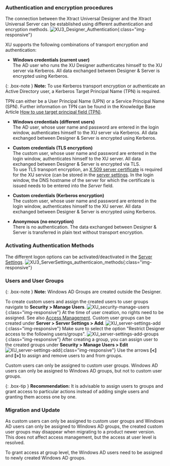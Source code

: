 ### Authentication and encryption procedures
The connection between the Xtract Universal Designer and the Xtract Universal Server can be established using different authentication and encryption methods. 
![XU3_Designer_Authentication](/img/content/xu/authentication_xu.png){:class="img-responsive"}

XU supports the following combinations of transport encryption and authentication:

- **Windows credentials (current user)**<br>
The AD user who runs the XU Designer authenticates himself to the XU server via Kerberos. All data exchanged between Designer & Server is encrypted using Kerberos.


{: .box-note }
**Note:** To use Kerberos transport encryption or authenticate an Active Directory user, a Kerberos Target Principal Name (TPN) is required. 

TPN can either be a User Principal Name (UPN) or a Service Principal Name (SPN). 
Further information on TPN can be found in the Knowledge Base Article [How to use target principal field (TPN)](https://kb.theobald-software.com/xtract-universal/target-principal-TPN).


- **Windows credentials (different users)**<br> 
The AD user, whose user name and password are entered in the login window, authenticates himself to the XU server via Kerberos. All data exchanged between Designer & Server is encrypted using Kerberos.

- **Custom credentials (TLS encryption)**<br>
The custom user, whose user name and password are entered in the login window, authenticates himself to the XU server. All data exchanged between Designer & Server is encrypted via TLS.<br>
To use TLS transport encryption, an [X.509 server certificate](./install-x.509-Certificate) is required for the XU service (can be stored in the [server settings](../server/server-settings).
In the login window, the DNS hostname of the server for which the certificate is issued needs to be entered into the *Server* field.

- **Custom credentials (Kerberos encryption)**<br>
The custom user, whose user name and password are entered in the login window, authenticates himself to the XU server. All data exchanged between Designer & Server is encrypted using Kerberos.

- **Anonymous (no encryption)**<br>
There is no authentication. The data exchanged between Designer & Server is transferred in plain text without transport encryption.

### Activating Authentication Methods 
The different logon options can be activated/deactivated in the [Server Settings](../server/server-settings).
![XU3_ServerSettings_authenticaion_methods](/img/content/xu/authentisierung_xu.png){:class="img-responsive"}



### Users and User Groups

{: .box-note }
**Note:** Windows AD Groups are created outside the Designer.

To create custom users and assign the created users to user groups navigate to **Security > Manage Users**.
![XU_security-manage-users](/img/content/security-manage-users.png){:class="img-responsive"}
At the time of user creation, no rights need to be assigned. See also [Access Management](./access-management).
Custom user groups can be created under **Server > Server Settings > Add**. 
![XU_server-settings-add](/img/content/server-settings-add-group.png){:class="img-responsive"}
Make sure to select the option "Restrict Designer access to the following users/groups".
![XU_server-settings-add-groups](/img/content/server-seetings-create-user-group.png){:class="img-responsive"}
After creating a group, you can assign user to the created groups under **Security > Manage Users > Edit**
![XU_server-settings-add](/img/content/user-management-groups.png){:class="img-responsive"}
Use the arrows **[<]** and **[>]** to assign and remove users to and from groups.

Custom users can only be assigned to custom user groups. Windows AD users can only be assigned to Windows AD groups, but not to custom user groups. 

{: .box-tip }
**Recommendation:** It is advisable to assign users to groups and grant access to particular actions instead of adding single users and granting them access one by one.

### Migration and Update

As custom users can only be assigned to custom user groups and Windows AD users can only be assigned to Windows AD groups, the created custom user groups may disappear when migrating to a product newer version.
This does not affect access management, but the access at user level is resolved. 

To grant access at group level, the Windows AD users need to be assigned to newly created Windows AD groups.




